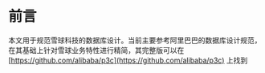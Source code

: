# 前言

本文用于规范雪球科技的数据库设计。当前主要参考阿里巴巴的数据库设计规范，在其基础上针对雪球业务特性进行精简，其完整版可以在[https://github.com/alibaba/p3c](https://github.com/alibaba/p3c) 上找到

## 



